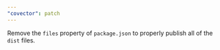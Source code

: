 ```yaml
---
"covector": patch
---
```


Remove the `files` property of `package.json` to properly publish all of the `dist` files.
